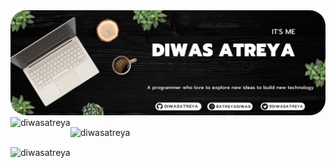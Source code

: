 
<!-- <h1 align="center">Hello, world! <img src="https://user-images.githubusercontent.com/1303154/88677602-1635ba80-d120-11ea-84d8-d263ba5fc3c0.gif" width="25"></h1> -->

<img src="a_diwasbanner.png" style="border-radius:25px">
<!-- <img src="https://github-readme-stats.vercel.app/api?username=diwasatreya&show_icons=true&theme=dark"> -->


<!-- <p align="center"> <img src="https://komarev.com/ghpvc/?username=diwasatreya&label=Profile%20views&color=0e75b6&style=flat" alt="diwasatreya" /> </p> -->

<br>
<img align="left" src="https://github-readme-stats.vercel.app/api?username=diwasatreya&show_icons=true&locale=en&theme=dark" alt="diwasatreya" /> <p><img align="center" src="https://github-readme-stats.vercel.app/api/top-langs?username=diwasatreya&show_icons=true&locale=en&layout=compact&theme=dark" alt="diwasatreya" /></p>
<img align="center" src="https://github-readme-streak-stats.herokuapp.com/?user=diwasatreya&theme=dark" alt="diwasatreya" />
